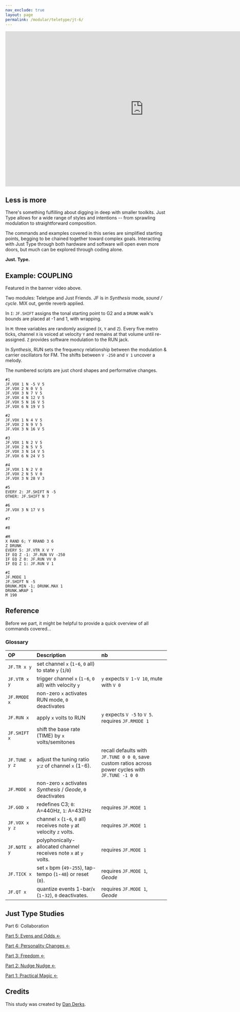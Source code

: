 ```yaml
---
nav_exclude: true
layout: page
permalink: /modular/teletype/jt-6/
---
```


<div class="vid"><iframe width="860" height="484" src="https://www.youtube.com/embed/cFkbs5Q57fc?rel=0&amp;showinfo=0" frameborder="0" allow="autoplay; encrypted-media" allowfullscreen></iframe></div>

## Less is more

There's something fulfilling about digging in deep with smaller toolkits. Just Type allows for a wide range of styles and intentions -- from sprawling modulation to straightforward composition.

The commands and examples covered in this series are simplified starting points, begging to be chained together toward complex goals. Interacting with Just Type through both hardware and software will open even more doors, but much can be explored through coding alone.

**Just. Type.**

## Example: COUPLING

Featured in the banner video above.

Two modules: Teletype and Just Friends. JF is in *Synthesis* mode, *sound / cycle*. MIX out, gentle reverb applied.

In `I`: `JF.SHIFT` assigns the tonal starting point to G2 and a `DRUNK` walk's bounds are placed at -1 and 1, with wrapping.

In `M`: three variables are randomly assigned (`X`, `Y` and `Z`). Every five metro ticks, channel `X` is voiced at velocity `Y` and remains at that volume until re-assigned. `Z` provides software modulation to the RUN jack.

In *Synthesis*, RUN sets the frequency relationship between the modulation & carrier oscillators for FM. The shifts between `V -250` and `V 1` uncover a melody.

The numbered scripts are just chord shapes and performative changes.

```
#1
JF.VOX 1 N -5 V 5
JF.VOX 2 N 0 V 5
JF.VOX 3 N 7 V 5
JF.VOX 4 N 12 V 5
JF.VOX 5 N 16 V 5
JF.VOX 6 N 19 V 5

#2
JF.VOX 1 N 4 V 5
JF.VOX 2 N 9 V 5
JF.VOX 3 N 16 V 5

#3
JF.VOX 1 N 2 V 5
JF.VOX 2 N 5 V 5
JF.VOX 3 N 14 V 5
JF.VOX 6 N 24 V 5

#4
JF.VOX 1 N 2 V 0
JF.VOX 2 N 5 V 0
JF.VOX 3 N 28 V 3

#5
EVERY 2: JF.SHIFT N -5
OTHER: JF.SHIFT N 7

#6
JF.VOX 3 N 17 V 5

#7

#8

#M
X RAND 6; Y RRAND 3 6
Z DRUNK
EVERY 5: JF.VTR X V Y
IF EQ Z -1: JF.RUN VV -250
IF EQ Z 0: JF.RUN VV 0
IF EQ Z 1: JF.RUN V 1

#I
JF.MODE 1
JF.SHIFT N -5
DRUNK.MIN -1; DRUNK.MAX 1
DRUNK.WRAP 1
M 190
```

## Reference

Before we part, it might be helpful to provide a quick overview of all commands covered...

### Glossary

| OP  |  Description | nb |
|:------------- |:---------------|:---------------|
| `JF.TR x y`   | set channel `x` (`1`-`6`, `0` all) to state `y` (`1`/`0`)
| `JF.VTR x y`   | trigger channel `x` (`1`-`6`, `0` all) with velocity `y` | `y` expects `V 1`-`V 10`, mute with `V 0`
| `JF.RMODE x`	| non-zero `x` activates RUN mode, `0` deactivates
| `JF.RUN x`		| apply `x` volts to RUN | `y` expects `V -5` to `V 5`. requires `JF.RMODE 1`
| `JF.SHIFT x` | shift the base rate (TIME) by `x` volts/semitones
| `JF.TUNE x y z` | adjust the tuning ratio `y`:`z` of channel `x` (1-6). | recall defaults with `JF.TUNE 0 0 0`, save custom ratios across power cycles with `JF.TUNE -1 0 0`
| `JF.MODE x`  | non-zero `x` activates *Synthesis* / *Geode*, `0` deactivates
| `JF.GOD x`		| redefines C3; `0`: A=440Hz, `1`: A=432Hz | requires `JF.MODE 1`
| `JF.VOX x y z` | channel `x` (`1`-`6`, `0` all) receives note `y` at velocity `z` volts. | requires `JF.MODE 1`
| `JF.NOTE x y`	| polyphonically-allocated channel receives note `x` at `y` volts. | requires `JF.MODE 1`
| `JF.TICK x`   | set `x` bpm (`49`-`255`), tap-tempo (`1`-`48`) or reset (`0`). | requires `JF.MODE 1`, *Geode*
| `JF.QT x`		| quantize events 1-bar/`x` (`1`-`32`), `0` deactivates. | requires `JF.MODE 1`, *Geode*



## Just Type Studies

Part 6: Collaboration

[Part 5: Evens and Odds &larr;](../jt-5)

[Part 4: Personality Changes &larr;](../jt-5)

[Part 3: Freedom &larr;](../jt-3)

[Part 2: Nudge Nudge &larr;](../jt-2)

[Part 1: Practical Magic &larr;](../jt-1)

## Credits

This study was created by [Dan Derks](http://soundandprocess.com).
